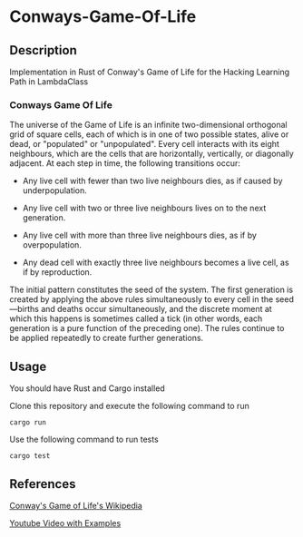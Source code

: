# Conways-Game-Of-Life

## Description

Implementation in Rust of Conway's Game of Life for the Hacking Learning Path in LambdaClass

### Conways Game Of Life

The universe of the Game of Life is an infinite two-dimensional orthogonal grid of square cells, each of which is in one of two possible states, alive or dead, or "populated" or "unpopulated". Every cell interacts with its eight neighbours, which are the cells that are horizontally, vertically, or diagonally adjacent. At each step in time, the following transitions occur:

- Any live cell with fewer than two live neighbours dies, as if caused by underpopulation.

- Any live cell with two or three live neighbours lives on to the next generation.

- Any live cell with more than three live neighbours dies, as if by overpopulation.

- Any dead cell with exactly three live neighbours becomes a live cell, as if by reproduction.

The initial pattern constitutes the seed of the system. The first generation is created by applying the above rules simultaneously to every cell in the seed—births and deaths occur simultaneously, and the discrete moment at which this happens is sometimes called a tick (in other words, each generation is a pure function of the preceding one). The rules continue to be applied repeatedly to create further generations.

## Usage

You should have Rust and Cargo installed

Clone this repository and execute the following command to run

`cargo run`

Use the following command to run tests

`cargo test`

## References

[Conway's Game of Life's Wikipedia](https://en.wikipedia.org/wiki/Conway%27s_Game_of_Life) 

[Youtube Video with Examples](https://www.youtube.com/watch?v=C2vgICfQawE) 
